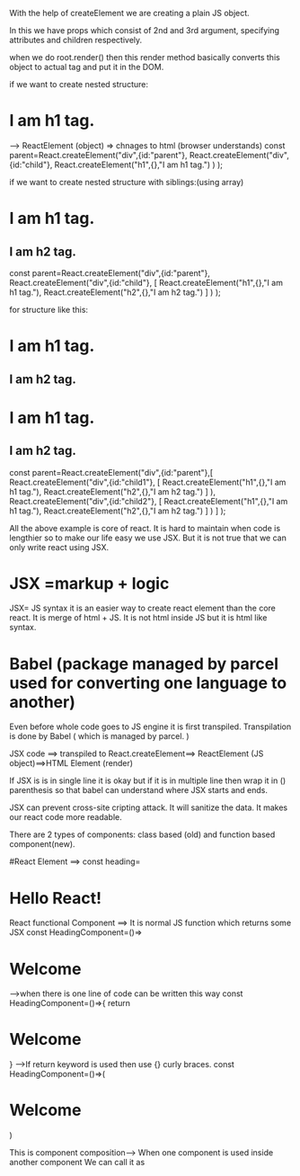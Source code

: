 With the help of createElement we are creating a plain JS object.

In this we have props which consist of 2nd and 3rd argument, specifying 
attributes and children respectively.

when we do root.render() then this render method basically converts this object to actual tag and 
put it in the DOM.


if we want to create nested structure:
  <div id="parent">
      <div id="child">
         <h1> I am h1 tag.</h1>
      </div>
  </div>
  --> ReactElement (object) => chnages to html (browser understands)
 const parent=React.createElement("div",{id:"parent"},
     React.createElement("div",{id:"child"},
         React.createElement("h1",{},"I am h1 tag.")
     )
 );
 
 
 if we want to create nested structure with siblings:(using array)
  <div id="parent">
      <div id="child">
         <h1> I am h1 tag.</h1>
         <h2> I am h2 tag.</h2>
      </div>
  </div>
const parent=React.createElement("div",{id:"parent"},
    React.createElement("div",{id:"child"},
         [
            React.createElement("h1",{},"I am h1 tag."),
            React.createElement("h2",{},"I am h2 tag.")
         ]
     )
 );


 for structure like this:
  <div id="parent">
      <div id="child1">
         <h1> I am h1 tag.</h1>
         <h2> I am h2 tag.</h2>
      </div>
       <div id="child2">
         <h1> I am h1 tag.</h1>
         <h2> I am h2 tag.</h2>
      </div>
  </div>
   const parent=React.createElement("div",{id:"parent"},[
    React.createElement("div",{id:"child1"},
         [
            React.createElement("h1",{},"I am h1 tag."),
            React.createElement("h2",{},"I am h2 tag.")
         ]
     ),
     React.createElement("div",{id:"child2"},
        [
           React.createElement("h1",{},"I am h1 tag."),
           React.createElement("h2",{},"I am h2 tag.")
        ]
    )
    ]
 );

All the above example is core of react. It is hard to maintain when code is lengthier so to make our
life easy we use JSX. But it is not true that we can only write react using JSX.


# JSX =markup + logic
JSX= JS syntax it is an easier way to create react element than the core react.
It is merge of html + JS.
It is not html inside JS but it is html like syntax.


# Babel (package managed by parcel used for converting one language to another)
Even before whole code goes to JS engine it is first transpiled. Transpilation is done by Babel (
    which is managed by parcel. 
)

JSX code ==> transpiled to React.createElement==> ReactElement (JS object)==>HTML Element (render)

If JSX is is in single line it is okay but if it is in multiple line then wrap it in () parenthesis so that babel can understand where JSX starts and ends.

JSX can prevent cross-site cripting attack. It will sanitize the data.
It makes our react code more readable.

There are 2 types of components: class based (old) and function based component(new).

#React Element ==> const heading=<h1>Hello React!</h1>

React functional Component ==> It is normal JS function which returns some JSX
 const HeadingComponent=()=><h1>Welcome</h1> -->when there is one line of code can be written this way
 const HeadingComponent=()=>{ return <h1>Welcome</h1> } -->If return keyword is used then use {} curly braces.
 const HeadingComponent=()=>(
    <h1>
      Welcome
    </h1> 
)

 This is component composition--> When one component is used inside another component
 We can call it as <Title/> or another way is {Title()}.
 If we want to use any JS code inside jsx then we can pass it inside curly braces {}.

 # Component= just normal JS function. To create this shortcut is rafc.

 # Props (properties)= just normal arguments for a function
 Passing props to a component is same as passing argument to a function.
 React will take all these properties and wrap it inside an object called props.
 When you want to pass some data dynamically to a component you pass it as a prop.

 # Config Driven UI==> Your UI is driven from config that is data. 
 For example offers in Banglore and Delhi are different so to create UI for Delhi and Banglore is difficult if we just create 2 different UI for them it is better that UI is set in such a manner that it will be shown differently for different data.

 # UI + Data layer

# browserslist ==> it is an npm package. (array)
We need to tell our project which all browser are supported.It is done by configuring package.json

# map ==> always provide unique key to each item
If anything comes new and we didn't provide key then react doesn't know which item came it will treat all items as same and re-render all items each time new item is added.So we have to pass key to each item so that react can identify which item is added. This helps in huge optimization.
Some uses index which can be used as 2nd argument for map function.
e.g.  list.map((item,index)=>(
    <h1 key={index} >{item}</h1>
))
But react itself recommended not to use indexes as key.
Not using key (not acceptable)<<<< Indexes as key (last resort)<<<<< unique id (best practice)

# Filter==> filter out what we want.
list.filter()

# whenever state variable updates, react re-renders the component

# Never put hardcoded data in the component file.

# Named export (import uuing {}) and default export


# Parcel (what all it is doing)
- Dev Build
- Local server (it host our site on server.)
- HMR= Hot module replacement (it automatically reloads the page when we do changes in the file and save it.)
- Uses File watching algorithm: written in C++.
- Caching: faster builds (inside .parcel-cache folder)
- Image optimization
- Minification
- Bundling
- Compress
- Consistent Hashing
- Code Splitting
- Differential bundling : Support old browser.
- Diagnostic
- Error handling
- Give a way to host on https also.
- Tree Shaking: remove unused code.
- Different dev and prod builds (prod build take more time than dev builds.)


# Food ordering app
/** First do planning, how will your app look like:
* Header
   - Logo
   - Nav Items
* Body
   - Search
   - ReastaurantContainer
      - RestaurantCard
         - Img
         - Name of restaurant, star rating, cuisines, delivery time
* Footer
   - Copyright
   - Links
   - Address
   - Contact
**/

# React hooks
- Normal JS utility function: present inside react package (main 2 hooks)
[imported as named import]
useState():- In this we provide function as second argument it is a trigger to render react component.[We do array destructuring when we create state variable.]
Modification is done first and then whole component is rendered again with updated values. So when it will run , it would run with updated value instead of default value that's why we can say const is used without any error as for const type of variable we can't change value once it is set. But here we are replacing and running from start. So value is not changed in between.
useEffect():- It is called once component is rendered.(useEffect is called after rendering is done)
// if no dependency array==> useEffect is called on every render.
// if dependency array is empty ([]) ==> useEffect is called on initial render(just once).
// if dependency array is [btnName]==> useEffect is called every time btnName is updated.


#                        Efficient DOM manipulation
# React uses Reconciliation algorithm also known as react fiber [Came in React16]
# Virtual DOM is representation of actual dom.(it is collection of react element/normal JS object-->object representation).
# Diff Algorithm==> find difference between 2 virtual DOM (older and new dom)
then it will update the actual DOM on every render cycle.
# Finding difference b/w 2 html is slow as compared to 2 objects in JS. 
# That's why React is faster.


# Monolith (all services in one place) & Microservices (breaking services according to single responsibility)

# Loads==> Render UI==> API call==> Re-Render UI (This approach is used in react)

# fetch() function is given by browser.JS engine give this to us. It return promise so to resolve it we use async-await.

# cross-origin: origin mismatch then it will show an error.

# Shimmer UI:- We load fake page until we get actual data from API.[show fake cards]

# Whenever state variables update, react triggers a reconciliation cycle (rerenders the component)


# Rules of hook:
1. Used inside functional component
2. Created at top of the component
3. Not to be used inside condition(if) and loop


# react-router-dom: helps to create routes in our app.
# createBrowserRouter- it is a function that takes list of paths. To tell BrowserRouter what gona happen if we take this path then which component to be shown.It will just create the routing configuration.
# RouterProvider- To pass this configuration (appRouter) to our app we need to use RouterProvider.
root.render(<RouterProvider router={appRouter}/>);==> This is the way we provide appRouter to whole app.


# useRouteError hook--> It is used to tell more details about an error.
const err = useRouteError();

# Children Routes for AppLayout: Suppose we want our heading and footer constant and only the content in between i.e. body to be changed on click of nav-item then we have to use concept of children routes. In this we inside routing configuration we have to pass children (key) details, it is a list (array) of paths. Earlier we passed /about and /contact path outside but now we will pass the same detail inside this chidren key inside an array. Due to which "/" it will be root Route and others (/about, /contact) will be children for this route. 

# Now we will render the children accordingly in AppLayout component. To show the corresponding component.(push the children according to the routes.)We will use Outlet.
# Pass this Outlet component given by react-router-dom library to AppLayout where we want to show UI according to change in the path.
# Whenever the path is changed then this Outlet will be filled with the corresponding component and that will be shown in the UI.
# Browser doesn't know about this Outlet and other components.

# In React we can navigate to new page without reloading the whole page.(If we use <a> tag then we will navigate to new page but it will reload the whole page.). So we will use Link component which is provided by react-router-dom. It works exactly same as anchor tag. In case of a tag we use href but for Link we will use to. If we check in the browser it will show a tag only. So we can say when we use Link it is basically wrapping <a> so that it can take track of every movement.

# That's why react is single page application as we are not reloading just replacing the components in a single page. Earlier we have different html pages and it will shown accordingly.

# 2 types of routing in web apps- 
  - client side routing: when we load the app for first time it will just load component in the app. Because all the components are already loaded in the app. So we don't need to make api calls.That's why it is a single page application.(single page just component getting interchanged via client side routing). So we use this in the react.
  - server side routing: we are making a call and page (like about.html ) is coming from server.

# resId is dynamic can changed according to the restaurant--> Dynamic routing


# resInfo?.cards[4]?.groupedCard?.cardGroupMap?.REGULAR?.cards[2]?.card?.card ?? resInfo?.cards[4]?.groupedCard?.cardGroupMap?.REGULAR?.cards[1]?.card?.card ;==========> In this I got an error of undefined map on itemCards this is due to it is returning null/undefined value so I checked it, in that I found data for some cards at index 1 whereas for some other at index 2 so I have used ?? this, it will check first left side expression if it is null or undefined then it will go to right side epression.



# Class Based Component==> It is plain JS class.So class is basically have render method which returns a piece of JSX.
# Never update state variable directly.
# this.setState({})--> React gives you this function where you can write updated value for all state variables.
# first constructor is called and then render is called for class component.
# constructor--> render(is completed)--> componentDidMount (to make api calls)
# this.timer=setInterval() suppose we used this in componentDidMount then we have to clear it or else it can blow up our site as we move to another component then also this timer continuer this is drawback of single page application. So we have to clear it in componentWillUnmount. clearInterval(this.timer).
-In this when we move to different component timer will be cleared and componentWillUnmount will be printed in console.


# For functional component we can do unmount in useEffect() by using==> return()=>{
   clearInterval(timer);
}

# In case of sibling for a parent then order of execution will be:
# Parent constructor==> child 1 constructor==>child1 render==>child 2 constructor==>child2 render==> child1 componentDidMount==>child2 componentDidMount==>Parent componentDidMount
- React does optimization (React lifecycle diagram)==>React works in 2 phases
1. Render phase (constructor + render)
2. Commit phase (react updates the DOM then componentDidMount is called)
-React will patch the render phase for all siblings, so for all children first constructor+render is called and then later componentDidMount is called for all children.
Patching of render phase and commit phase is done. Because DOM manipulation is most expensive operation so for all children render is done and then DOM is updated once.


# debugger;==>We can use this to debug. Put debugger where ever you want to debug.

# Online event listener to check if we are online or offline.

# Chunking/ Code Splitting/ Dynamic Bundling/ Lazy loading/ on demand loading/dynamic import==>Logic separation of bundle (small app inside big app).In this code for particular part will not be there initially but only once we visit that component then only that component code will come.
# lazy() function is given by react, will take callback function as an argument, in which we use import funtion that take path as an input.
# const Grocery=lazy(()=>import("/path"))
# By using lazy for a particular component new bundle is created once we go to that particular component, initially it is not present. So once we go to that component it takes some time to create a bundle and in between this time react didn't find anything so it will show an error.
# To resolve this issue react provides Suspense component. Just wrap your component with Suspense component. Give it a placeholder (fallback) to show what to be shown in time period till react wait for that bundle to be created.